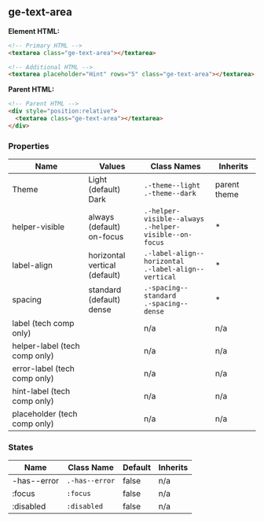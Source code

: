 
## ge-text-area

**Element HTML:**
```html
<!-- Primary HTML -->
<textarea class="ge-text-area"></textarea>

<!-- Additional HTML -->
<textarea placeholder="Hint" rows="5" class="ge-text-area"></textarea>
```

**Parent HTML:**
```html
<!-- Parent HTML -->
<div style="position:relative">
  <textarea class="ge-text-area"></textarea>
</div>
```

### Properties

| Name | Values | Class Names | Inherits | 
| -------- | ----------- | --------- | ---------- |
| Theme | Light (default)<br /> Dark | `.-theme--light`<br /> `.-theme--dark` | parent theme |
| helper-visible | always (default) <br /> on-focus | `.-helper-visible--always`<br /> `.-helper-visible--on-focus` | * |
| label-align | horizontal<br /> vertical (default) | `.-label-align--horizontal`<br /> `.-label-align--vertical` | * |
| spacing | standard (default)<br /> dense | `.-spacing--standard`<br /> `.-spacing--dense` | * |
| label (tech comp only) | <text> | n/a | n/a | 
| helper-label (tech comp only) | <text> | n/a | n/a | 
| error-label (tech comp only) | <text> | n/a | n/a | 
| hint-label (tech comp only) | <text> | n/a | n/a | 
| placeholder (tech comp only) | <text> | n/a | n/a | 

### States

| Name | Class Name | Default | Inherits |
| -------- | ----------- | ----------- | --------- |
| -has--error | `.-has--error` | false | n/a |
| :focus | `:focus` | false | n/a |
| :disabled | `:disabled` | false | n/a |


